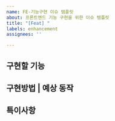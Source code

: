 ```yaml
---
name: FE-기능구현 이슈 템플릿
about: 프론트엔드 기능 구현을 위한 이슈 템플릿
title: "[Feat] "
labels: enhancement
assignees: ''

---
```


**구현할 기능**
---


**구현방법 | 예상 동작**
---


**특이사항**
---
